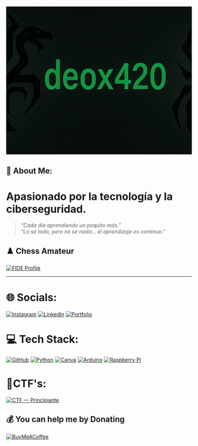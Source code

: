 <!-- Banner -->
<p align="center">
  <img src="https://raw.githubusercontent.com/deox420/deox420/main/banner.png"
       alt="banner"
       style="object-fit:cover; width:100%; height:400px;" />
</p>

## 💫 About Me:
# Apasionado por la tecnología y la ciberseguridad.<br>

> *“Cada día aprendiendo un poquito más.”*  
> *“Lo sé todo, pero no sé nada… el aprendizaje es continuo.”*

## ♟️ Chess Amateur

[![FIDE Profile](https://img.shields.io/badge/FIDE-Profile-0b74b8?style=for-the-badge&logo=chessdotcom&logoColor=white)](https://ratings.fide.com/profile/535099879)

---

# 🌐 Socials:
[![Instagram](https://img.shields.io/badge/Instagram-%23E4405F.svg?logo=Instagram&logoColor=white)](https://instagram.com/ashala_hb) 
[![LinkedIn](https://img.shields.io/badge/LinkedIn-%230077B5.svg?logo=linkedin&logoColor=white)](https://linkedin.com/in/deox) 
[![Portfolio](https://img.shields.io/badge/Portfolio-%23000000.svg?style=for-the-badge&logo=firefox&logoColor=#FF7139)](https://deox.dev/)


# 💻 Tech Stack:
[![GitHub](https://img.shields.io/badge/github-%23121011.svg?style=for-the-badge&logo=github&logoColor=white)](https://github.com/deox420)
[![Python](https://img.shields.io/badge/python-3670A0?style=for-the-badge&logo=python&logoColor=ffdd54)](https://www.python.org/)
[![Canva](https://img.shields.io/badge/Canva-%2300C4CC.svg?style=for-the-badge&logo=Canva&logoColor=white)](https://www.canva.com/)
[![Arduino](https://img.shields.io/badge/-Arduino-00979D?style=for-the-badge&logo=Arduino&logoColor=white)](https://www.arduino.cc/)
[![Raspberry Pi](https://img.shields.io/badge/-Raspberry_Pi-C51A4A?style=for-the-badge&logo=Raspberry-Pi)](https://www.raspberrypi.com/)


# 🧪CTF's:
[![CTF — Principiante](https://img.shields.io/badge/CTF-Principiante-brightgreen?style=for-the-badge)](https://github.com/deox420/CTF)


## 💰 You can help me by Donating
[![BuyMeACoffee](https://img.shields.io/badge/Buy%20Me%20a%20Coffee-ffdd00?style=for-the-badge&logo=buy-me-a-coffee&logoColor=black)](https://buymeacoffee.com/ashala_hb) 


